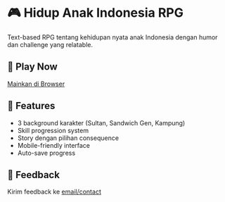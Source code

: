 # 🎮 Hidup Anak Indonesia RPG

Text-based RPG tentang kehidupan nyata anak Indonesia dengan humor dan challenge yang relatable.

## 📱 Play Now
[Mainkan di Browser](https://jhonsumpena.github.io/hidup-anak-indo-rpg/)

## 🎯 Features
- 3 background karakter (Sultan, Sandwich Gen, Kampung)
- Skill progression system
- Story dengan pilihan consequence
- Mobile-friendly interface
- Auto-save progress

## 🤝 Feedback
Kirim feedback ke [email/contact](udin666epil@gmail.com)
